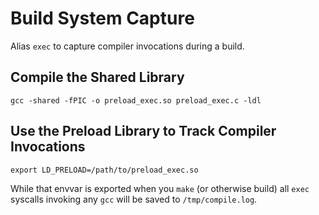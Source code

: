 # Build System Capture

Alias `exec` to capture compiler invocations during a build.

## Compile the Shared Library

```shell
gcc -shared -fPIC -o preload_exec.so preload_exec.c -ldl
```

## Use the Preload Library to Track Compiler Invocations

```shell
export LD_PRELOAD=/path/to/preload_exec.so
```

While that envvar is exported when you `make` (or otherwise build) all `exec` syscalls invoking any `gcc` will be saved to `/tmp/compile.log`.
